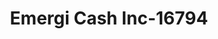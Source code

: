 ---
f_zip-code: 36092
f_state-code: AL
title: Emergi Cash Inc-16794
f_phone: 334-514-9818
f_city-only: Wetumpka
f_address: 4662 Us Highway 231 Wetumpka
f_location-unique-id: '16794'
slug: emergi-cash-inc-16794
updated-on: '2024-05-30T13:46:58.046Z'
created-on: '2024-05-30T13:36:59.803Z'
published-on: '2024-05-30T13:54:32.469Z'
f_city-state: cms/city/wetumpka-al.md
f_company: cms/company/emergi-cash-inc.md
f_state: cms/state/alabama.md
layout: '[payday-loan].html'
tags: payday-loan
---
